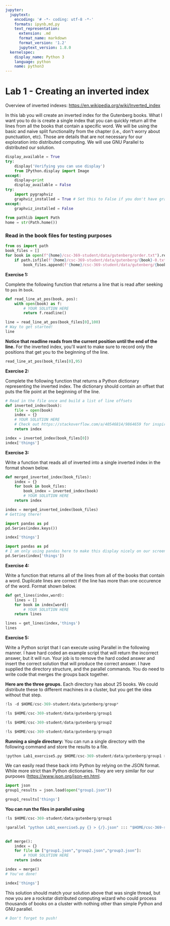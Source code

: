 ```yaml
---
jupyter:
  jupytext:
    encoding: '# -*- coding: utf-8 -*-'
    formats: ipynb,md,py
    text_representation:
      extension: .md
      format_name: markdown
      format_version: '1.2'
      jupytext_version: 1.8.0
  kernelspec:
    display_name: Python 3
    language: python
    name: python3
---
```


<!-- #region slideshow={"slide_type": "slide"} -->
# Lab 1 - Creating an inverted index

Overview of inverted indexes: <a href="https://en.wikipedia.org/wiki/Inverted_index">https://en.wikipedia.org/wiki/Inverted_index</a>

In this lab you will create an inverted index for the Gutenberg books. What I want you to do is create a single index that you can quickly return all the lines from all the books that contain a specific word. We will be using the basic and naive split functionality from the chapter (i.e., don't worry about punctuation, etc). Those are details that are not necessary for our exploration into distributed computing. We will use GNU Parallel to distributed our solution.
<!-- #endregion -->

```python slideshow={"slide_type": "skip"}
display_available = True
try:
    display('Verifying you can use display')
    from IPython.display import Image
except:
    display=print
    display_available = False
try:
    import pygraphviz
    graphviz_installed = True # Set this to False if you don't have graphviz
except:
    graphviz_installed = False
    
from pathlib import Path
home = str(Path.home())
```

<!-- #region slideshow={"slide_type": "subslide"} -->
### Read in the book files for testing purposes
<!-- #endregion -->

```python slideshow={"slide_type": "subslide"}
from os import path
book_files = []
for book in open(f"{home}/csc-369-student/data/gutenberg/order.txt").read().split("\n"):
    if path.isfile(f'{home}/csc-369-student/data/gutenberg/{book}-0.txt'):
        book_files.append(f'{home}/csc-369-student/data/gutenberg/{book}-0.txt')
```

<!-- #region slideshow={"slide_type": "subslide"} -->
**Exercise 1:**

Complete the following function that returns a line that is read after seeking to ``pos`` in ``book``.
<!-- #endregion -->

```python slideshow={"slide_type": "subslide"}
def read_line_at_pos(book, pos):
    with open(book) as f:
        # YOUR SOLUTION HERE
        return f.readline()
```

```python slideshow={"slide_type": "subslide"}
line = read_line_at_pos(book_files[0],100)
# Way to get started!
line
```

<!-- #region slideshow={"slide_type": "subslide"} -->
**Notice that readline reads from the current position until the end of the line.** For the inverted index, you'll want to make sure to record only the positions that get you to the beginning of the line.
<!-- #endregion -->

```python slideshow={"slide_type": "subslide"}
read_line_at_pos(book_files[0],95)
```

<!-- #region slideshow={"slide_type": "subslide"} -->
**Exercise 2:**

Complete the following function that returns a Python dictionary representing the inverted index. The dictionary should contain an offset that puts the file point at the beginning of the line. 
<!-- #endregion -->

```python
# Read in the file once and build a list of line offsets
def inverted_index(book):
    file = open(book)
    index = {}
    # YOUR SOLUTION HERE
    # Check out https://stackoverflow.com/a/40546814/9864659 for inspiration using seek and tell
    return index
```

```python slideshow={"slide_type": "subslide"}
index = inverted_index(book_files[0])
index['things']
```

<!-- #region slideshow={"slide_type": "subslide"} -->
**Exercise 3:**

Write a function that reads all of inverted into a single inverted index in the format shown below.
<!-- #endregion -->

```python slideshow={"slide_type": "subslide"}
def merged_inverted_index(book_files):
    index = {}
    for book in book_files:
        book_index = inverted_index(book)
        # YOUR SOLUTION HERE
    return index
```

```python slideshow={"slide_type": "subslide"}
index = merged_inverted_index(book_files)
# Getting there!
```

```python
import pandas as pd
pd.Series(index.keys())
```

```python
index['things']
```

```python slideshow={"slide_type": "subslide"}
import pandas as pd
# I am only using pandas here to make this display nicely on our screens
pd.Series(index['things'])
```

<!-- #region slideshow={"slide_type": "subslide"} -->
**Exercise 4:**

Write a function that returns all of the lines from all of the books that contain a word. Duplicate lines are correct if the line has more than one occurence of the word. Format shown below.
<!-- #endregion -->

```python
def get_lines(index,word):
    lines = []
    for book in index[word]:
        # YOUR SOLUTION HERE
    return lines
```

```python
lines = get_lines(index,'things')
lines
```

<!-- #region slideshow={"slide_type": "subslide"} -->
**Exercise 5:**

Write a Python script that I can execute using Parallel in the following manner. I have hard coded an example script that will return the incorrect answer, but it will run. Your job is to remove the hard coded answer and insert the correct solution that will produce the correct answer. I have supplied the directory structure, and the parallel commands. You do need to write code that merges the groups back together.
<!-- #endregion -->

**Here are the three groups.** Each directory has about 25 books. We could distribute these to different machines in a cluster, but you get the idea without that step.

```python
!ls -d $HOME/csc-369-student/data/gutenberg/group*
```

```python
!ls $HOME/csc-369-student/data/gutenberg/group1
```

```python
!ls $HOME/csc-369-student/data/gutenberg/group2
```

```python
!ls $HOME/csc-369-student/data/gutenberg/group3
```

**Running a single directory:** You can run a single directory with the following command and store the results to a file.

```python slideshow={"slide_type": "subslide"}
!python Lab1_exercise5.py $HOME/csc-369-student/data/gutenberg/group1 > group1.json
```

We can easily read these back into Python by relying on the JSON format. While more strict than Python dictionaries. They are very similar for our purposes (<a href="https://www.json.org/json-en.html">https://www.json.org/json-en.html</a>. 

```python
import json
group1_results = json.load(open("group1.json"))
```

```python
group1_results['things']
```

**You can run the files in parallel using**

```python
!ls $HOME/csc-369-student/data/gutenberg/group1
```

```python
!parallel "python Lab1_exercise5.py {} > {/}.json" ::: "$HOME/csc-369-student/data/gutenberg/group1" "$HOME/csc-369-student/data/gutenberg/group2" "$HOME/csc-369-student/data/gutenberg/group3"
            
```

```python slideshow={"slide_type": "subslide"}
def merge():
    index = {}
    for file in ["group1.json","group2.json","group3.json"]:
        # YOUR SOLUTION HERE
    return index
```

```python
index = merge()
# You've done!
```

```python slideshow={"slide_type": "subslide"}
index['things']
```

This solution should match your solution above that was single thread, but now you are a rockstar distributed computing wizard who could process thousands of books on a cluster with nothing other than simple Python and GNU parallel.

```python slideshow={"slide_type": "skip"}
# Don't forget to push!
```
```python

```
